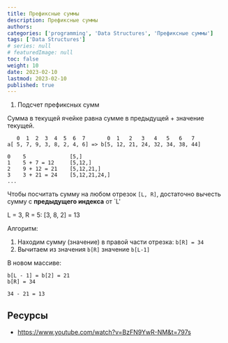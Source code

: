 ```yaml
---
title: Префиксные суммы
description: Префиксные суммы
authors:
categories: ['programming', 'Data Structures', 'Префиксные суммы']
tags: ['Data Structures']
# series: null
# featuredImage: null
toc: false
weight: 10
date: 2023-02-10
lastmod: 2023-02-10
published: true
---
```


1. Подсчет префиксных сумм

Сумма в текущей ячейке равна сумме в предыдущей + значение текущей.

```
   0  1  2  3  4  5  6  7       0  1   2   3   4   5   6   7
a[ 5, 7, 9, 3, 8, 2, 4, 6] => b[5, 12, 21, 24, 32, 34, 38, 44]

0    5              [5,]
1    5 + 7 = 12     [5,12,]
2    9 + 12 = 21    [5,12,21,]
3    3 + 21 = 24    [5,12,21,24,]
...
```

Чтобы посчитать сумму на любом отрезок `[L, R]`, достаточно вычесть сумму с **предыдущего индекса** от `L'

L = 3, R = 5: [3, 8, 2] = 13

Алгоритм:

1. Находим сумму (значение) в правой части отрезка: `b[R] = 34`
2. Вычитаем из значения `b[R]` значение `b[L-1]`

В новом массиве:

```
b[L - 1] = b[2] = 21
b[R] = 34

34 - 21 = 13
```

## Ресурсы

- <https://www.youtube.com/watch?v=BzFN9YwR-NM&t=797s>
